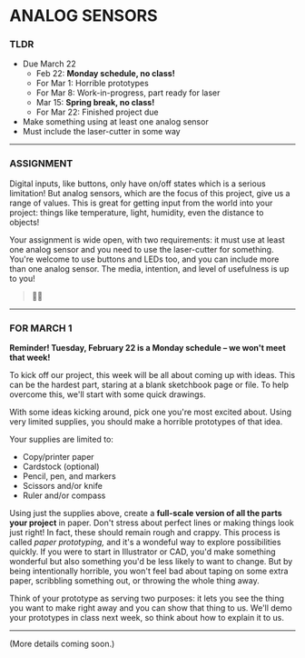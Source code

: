 # ANALOG SENSORS

### TLDR  
* Due March 22  
  * Feb 22: **Monday schedule, no class!**  
  * For Mar 1: Horrible prototypes  
  * For Mar 8: Work-in-progress, part ready for laser  
  * Mar 15: **Spring break, no class!**  
  * For Mar 22: Finished project due  
* Make something using at least one analog sensor  
* Must include the laser-cutter in some way  

***

### ASSIGNMENT  
Digital inputs, like buttons, only have on/off states which is a serious limitation! But analog sensors, which are the focus of this project, give us a range of values. This is great for getting input from the world into your project: things like temperature, light, humidity, even the distance to objects!

Your assignment is wide open, with two requirements: it must use at least one analog sensor and you need to use the laser-cutter for something. You're welcome to use buttons and LEDs too, and you can include more than one analog sensor. The media, intention, and level of usefulness is up to you!

> 🙋‍♀️ 

***

### FOR MARCH 1  
**Reminder! Tuesday, February 22 is a Monday schedule – we won't meet that week!** 

To kick off our project, this week will be all about coming up with ideas. This can be the hardest part, staring at a blank sketchbook page or file. To help overcome this, we'll start with some quick drawings.

With some ideas kicking around, pick one you're most excited about. Using very limited supplies, you should make a horrible prototypes of that idea.

Your supplies are limited to:  
* Copy/printer paper  
* Cardstock (optional)  
* Pencil, pen, and markers  
* Scissors and/or knife  
* Ruler and/or compass  

Using just the supplies above, create a **full-scale version of all the parts your project** in paper. Don't stress about perfect lines or making things look just right! In fact, these should remain rough and crappy. This process is called *paper prototyping,* and it's a wondeful way to explore possibilities quickly. If you were to start in Illustrator or CAD, you'd make something wonderful but also something you'd be less likely to want to change. But by being intentionally horrible, you won't feel bad about taping on some extra paper, scribbling something out, or throwing the whole thing away.

Think of your prototype as serving two purposes: it lets you see the thing you want to make right away and you can show that thing to us. We'll demo your prototypes in class next week, so think about how to explain it to us.

***

(More details coming soon.)

